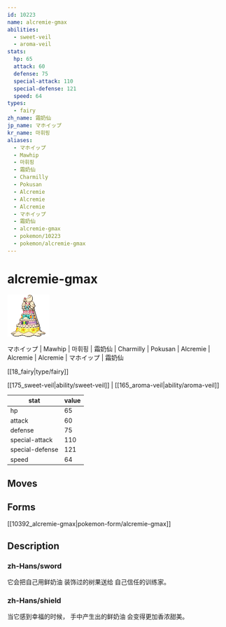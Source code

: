 ```yaml
---
id: 10223
name: alcremie-gmax
abilities:
  - sweet-veil
  - aroma-veil
stats:
  hp: 65
  attack: 60
  defense: 75
  special-attack: 110
  special-defense: 121
  speed: 64
types:
  - fairy
zh_name: 霜奶仙
jp_name: マホイップ
kr_name: 마휘핑
aliases:
  - マホイップ
  - Mawhip
  - 마휘핑
  - 霜奶仙
  - Charmilly
  - Pokusan
  - Alcremie
  - Alcremie
  - Alcremie
  - マホイップ
  - 霜奶仙
  - alcremie-gmax
  - pokemon/10223
  - pokemon/alcremie-gmax
---
```

# alcremie-gmax

![](https://raw.githubusercontent.com/PokeAPI/sprites/master/sprites/pokemon/10223.png)

マホイップ | Mawhip | 마휘핑 | 霜奶仙 | Charmilly | Pokusan | Alcremie | Alcremie | Alcremie | マホイップ | 霜奶仙

[[18_fairy|type/fairy]]

[[175_sweet-veil|ability/sweet-veil]] | [[165_aroma-veil|ability/aroma-veil]]

|stat|value|
|---|---|
|hp|65|
|attack|60|
|defense|75|
|special-attack|110|
|special-defense|121|
|speed|64|


## Moves



## Forms



[[10392_alcremie-gmax|pokemon-form/alcremie-gmax]]

## Description

### zh-Hans/sword

它会把自己用鲜奶油
装饰过的树果送给
自己信任的训练家。

### zh-Hans/shield

当它感到幸福的时候，
手中产生出的鲜奶油
会变得更加香浓甜美。

